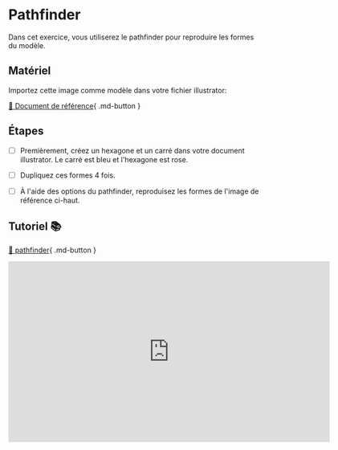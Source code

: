 # Pathfinder
Dans cet exercice, vous utiliserez le pathfinder pour reproduire les formes du modèle.   

      

## Matériel

Importez cette image comme modèle dans votre fichier illustrator:     

[📁 Document de référence](https://cmontmorency365.sharepoint.com/:i:/s/TIM-582214-Animation2d77/EeGYvF1RXRtGhi0lnFyVHxsB_dFNLBCDt8QTwn93lMDvGg?e=aULHmv){ .md-button }       
      

## Étapes

- [ ] Premièrement, créez un hexagone et un carré dans votre document illustrator. Le carré est bleu et l'hexagone est rose.
- [ ] Dupliquez ces formes 4 fois.
- [ ] À l'aide des options du pathfinder, reproduisez les formes de l'image de référence ci-haut.

      
## Tutoriel 📚
[📁 pathfinder](https://cmontmorency365.sharepoint.com/:v:/s/TIM-582214-Animation2d77/EZj0BIRpahBOhBFsRbp5bhsB3Tqi7PdKLrqhN1uFF16M0Q?e=nueZQo){ .md-button }         

<iframe src="https://cmontmorency365.sharepoint.com/sites/TIM-582214-Animation2d77/_layouts/15/embed.aspx?UniqueId=8404f498-6a69-4e10-8411-6c45ba796e1b&embed=%7B%22ust%22%3Atrue%2C%22hv%22%3A%22CopyEmbedCode%22%7D&referrer=StreamWebApp&referrerScenario=EmbedDialog.Create" width="640" height="360" frameborder="0" scrolling="no" allowfullscreen title="02_avant_arriere_plan_pathfinder.mp4"></iframe>
